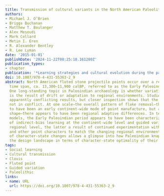 ```yaml
---
title: Transmission of cultural variants in the North American Paleolithic
authors:
- Michael J. O’Brien
- Briggs Buchanan
- Matthew T. Boulanger
- Alex Mesoudi
- Mark Collard
- Metin I. Eren
- R. Alexander Bentley
- R. Lee Lyman
date: '2015-01-01'
publishDate: '2024-11-22T08:25:18.161280Z'
publication_types:
- chapter
publication: '*Learning strategies and cultural evolution during the palaeolithic*'
doi: 10.1007/978-4-431-55363-2_9
abstract: North American fluted stone projectile points occur over a relatively short
  time span, ca. 13,300–11,900 calBP, referred to as the Early Paleoindian period.
  One long-standing topic in Paleoindian archaeology is whether variation in the points
  is the result of drift or adaptation to regional environments. Studies have returned
  apparently conflicting results, but closer inspection shows that the results are
  not in conflict. At one scale—the overall pattern of flake removal—there appears
  to have been an early continent-wide mode of point manufacture, but at another scale—projectile-point
  shape—there appears to have been regional adaptive differences. In terms of learning
  models, the Early Paleoindian period appears to have been characterized by a mix
  of indirect-bias learning at the continent-wide level and guided variation at the
  regional level, the latter a result of continued experimentation with hafting elements
  and other point characters to match the changing regional environments. Close examination
  of character-state changes allows a glimpse into how Paleoindian knappers negotiated
  the design landscape in terms of character-state optimality of their stone weaponry.
tags:
- Social learning
- Cultural transmission
- Clovis
- Fluted point
- Guided variation
- Paleolithic
links:
- name: URL
  url: https://doi.org/10.1007/978-4-431-55363-2_9
---
```

